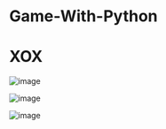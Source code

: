 # Game-With-Python
# XOX
![image](https://user-images.githubusercontent.com/104844949/225376283-a4ccd2d6-e533-4866-b542-9140245b1665.png)

![image](https://user-images.githubusercontent.com/104844949/225376331-b5222d9f-be40-46f4-8747-b81ab3596f09.png)

![image](https://user-images.githubusercontent.com/104844949/225376407-d2df8f3b-5f2c-4de5-bd3a-0a5a05758cdd.png)
